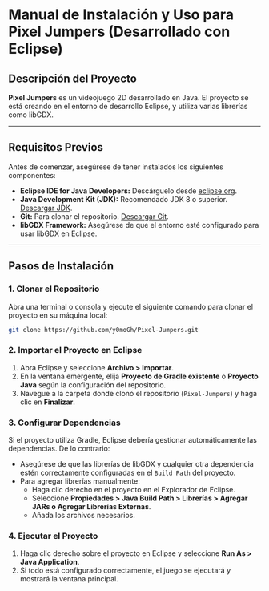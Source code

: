 # Manual de Instalación y Uso para Pixel Jumpers (Desarrollado con Eclipse)

## **Descripción del Proyecto**
**Pixel Jumpers** es un videojuego 2D desarrollado en Java. El proyecto se está creando en el entorno de desarrollo Eclipse, y utiliza varias librerías como libGDX.

---

## **Requisitos Previos**
Antes de comenzar, asegúrese de tener instalados los siguientes componentes:

- **Eclipse IDE for Java Developers:** Descárguelo desde [eclipse.org](https://www.eclipse.org/downloads/).
- **Java Development Kit (JDK):** Recomendado JDK 8 o superior. [Descargar JDK](https://www.oracle.com/java/technologies/javase-downloads.html).
- **Git:** Para clonar el repositorio. [Descargar Git](https://git-scm.com/downloads).
- **libGDX Framework:** Asegúrese de que el entorno esté configurado para usar libGDX en Eclipse.

---

## **Pasos de Instalación**

### **1. Clonar el Repositorio**
Abra una terminal o consola y ejecute el siguiente comando para clonar el proyecto en su máquina local:
```bash
git clone https://github.com/y0moGh/Pixel-Jumpers.git
```

### **2. Importar el Proyecto en Eclipse**
1. Abra Eclipse y seleccione **Archivo > Importar**.
2. En la ventana emergente, elija **Proyecto de Gradle existente** o **Proyecto Java** según la configuración del repositorio.
3. Navegue a la carpeta donde clonó el repositorio (`Pixel-Jumpers`) y haga clic en **Finalizar**.

### **3. Configurar Dependencias**
Si el proyecto utiliza Gradle, Eclipse debería gestionar automáticamente las dependencias. De lo contrario:
- Asegúrese de que las librerías de libGDX y cualquier otra dependencia estén correctamente configuradas en el `Build Path` del proyecto.
- Para agregar librerías manualmente:
  - Haga clic derecho en el proyecto en el Explorador de Eclipse.
  - Seleccione **Propiedades > Java Build Path > Librerías > Agregar JARs o Agregar Librerías Externas**.
  - Añada los archivos necesarios.

### **4. Ejecutar el Proyecto**
1. Haga clic derecho sobre el proyecto en Eclipse y seleccione **Run As > Java Application**.
2. Si todo está configurado correctamente, el juego se ejecutará y mostrará la ventana principal.
